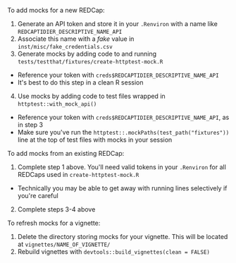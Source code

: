 To add mocks for a new REDCap:

1. Generate an API token and store it in your `.Renviron` with a name like `REDCAPTIDIER_DESCRIPTIVE_NAME_API`
2. Associate this name with a *fake* value in `inst/misc/fake_credentials.csv`
3. Generate mocks by adding code to and running `tests/testthat/fixtures/create-httptest-mock.R`
  - Reference your token with `creds$REDCAPTIDIER_DESCRIPTIVE_NAME_API`
  - It's best to do this step in a clean R session
4. Use mocks by adding code to test files wrapped in `httptest::with_mock_api()`
  - Reference your token with `creds$REDCAPTIDIER_DESCRIPTIVE_NAME_API`, as in step 3
  - Make sure you've run the `httptest::.mockPaths(test_path("fixtures"))` line at the top of test files with mocks in your session

To add mocks from an existing REDCap:

1. Complete step 1 above. You'll need valid tokens in your `.Renviron` for all REDCaps used in `create-httptest-mock.R`
  - Technically you may be able to get away with running lines selectively if you're careful
2. Complete steps 3-4 above

To refresh mocks for a vignette:

1. Delete the directory storing mocks for your vignette. This will be located at `vignettes/NAME_OF_VIGNETTE/`
2. Rebuild vignettes with `devtools::build_vignettes(clean = FALSE)`
